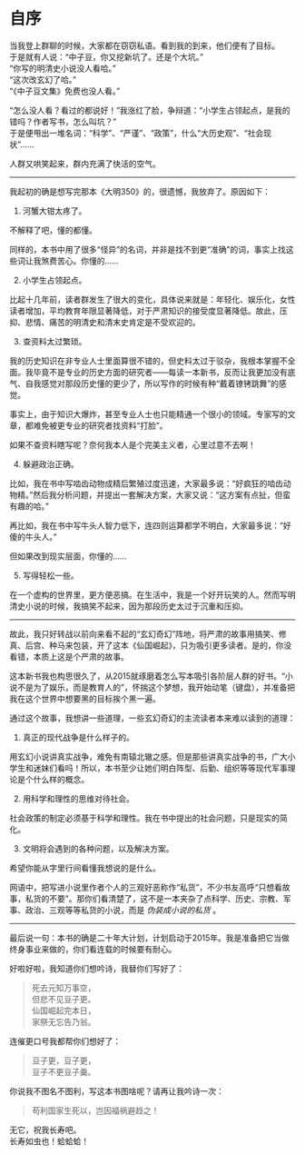 # 自序

当我登上群聊的时候，大家都在窃窃私语。看到我的到来，他们便有了目标。  
于是就有人说：“中子豆，你又挖新坑了。还是个大坑。”  
“你写的明清史小说没人看哈。”  
“这次改玄幻了哈。”  
“《中子豆文集》免费也没人看。”

“怎么没人看？看过的都说好！”我涨红了脸，争辩道：“小学生占领起点，是我的错吗？作者写书，怎么叫坑？”  
于是便甩出一堆名词：“科学”、“严谨”、“政策”，什么“大历史观”、“社会现状”……

人群又哄笑起来，群内充满了快活的空气。

***

我起初的确是想写完那本《大明350》的，很遗憾，我放弃了。原因如下：

1. 河蟹大钳太疼了。  

不解释了吧，懂的都懂。  

同样的，本书中用了很多“怪异”的名词，并非是找不到更“准确”的词，事实上找这些词让我煞费苦心。你懂的……

2. 小学生占领起点。  

比起十几年前，读者群发生了很大的变化，具体说来就是：年轻化、娱乐化，女性读者增加，平均教育年限显著降低，对于严肃知识的接受度显著降低。故此，压抑、悲情、痛苦的明清史和清末史肯定是不受欢迎的。 

3. 查资料太过繁琐。

我的历史知识在非专业人士里面算很不错的，但史料太过于驳杂，我根本掌握不全面。我毕竟不是专业的历史方面的研究者——每读一本新书，反而让我更加没有底气、自我感觉对那段历史懂的更少了，所以写作的时候有种“戴着镣铐跳舞”的感觉。

事实上，由于知识大爆炸，甚至专业人士也只能精通一个很小的领域。专家写的文章，都难免被更专业的研究者找资料“打脸”。

如果不查资料瞎写呢？奈何我本人是个完美主义者，心里过意不去啊！

4. 躲避政治正确。  

比如，我在书中写啮齿动物成精后繁殖过度迅速，大家最多说：“好疯狂的啮齿动物精。”然后我分析问题，并提出一套解决方案，大家又说：“这方案有点扯，但蛮有趣的哈。”

再比如，我在书中写牛头人智力低下，连四则运算都学不明白，大家最多说：“好傻的牛头人。”

但如果改到现实层面，你懂的……

5. 写得轻松一些。

在一个虚构的世界里，更方便恶搞。在生活中，我是一个好开玩笑的人。然而写明清史小说的时候，我搞笑不起来，因为那段历史太过于沉重和压抑。

***

故此，我只好转战以前向来看不起的“玄幻奇幻”阵地，将严肃的故事用搞笑、修真、后宫、种马来包装，开了这本《仙国崛起》，只为吸引更多读者。是的，你没看错，本质上这是个严肃的故事。

这本新书我也构思很久了，从2015就琢磨着怎么写本吸引各阶层人群的好书。“小说不是为了娱乐，而是教育人的”，怀揣这个梦想，我开始动笔（键盘），并准备把我在这个世界中想要黑的目标挨个黑一遍。

通过这个故事，我想讲一些道理，一些玄幻奇幻的主流读者本来难以读到的道理：

1. 真正的现代战争是什么样子的。  

用玄幻小说讲真实战争，难免有南辕北辙之感。但是那些讲真实战争的书，广大小学生和迷妹们看吗！所以，本书至少让她们明白阵型、后勤、组织等等现代军事理论是个什么样的概念。

2. 用科学和理性的思维对待社会。  

社会政策的制定必须基于科学和理性。我在书中提出的社会问题，只是现实的简化。
 
3. 文明将会遇到的各种问题，以及解决方案。

希望你能从字里行间看懂我想说的是什么。

网语中，把写进小说里作者个人的三观好恶称作“私货”，不少书友高呼“只想看故事，私货的不要”。那你们看清楚了，这不是一本夹杂了点科学、历史、宗教、军事、政治、三观等等私货的小说，而是 *伪装成小说的私货* 。

***

最后说一句：本书的确是二十年大计划，计划启动于2015年。我是准备把它当做终身事业来做的，你们看连载的时候要有耐心。

好啦好啦，我知道你们想吟诗，我替你们写好了：

> 死去元知万事空，  
> 但悲不见豆子更。  
> 仙国崛起完本日，  
> 家祭无忘告乃翁。

连催更口号我都帮你们想好了：

> 豆子更，豆子更，  
> 豆子不更豆子羹。

你说我不图名不图利，写这本书图啥呢？请再让我吟诗一次：

> 苟利国家生死以，岂因福祸避趋之！

无它，祝我长寿吧。  
长寿如虫也！蛤蛤蛤！
